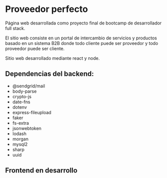 # Proveedor perfecto

Página web desarrollada como proyecto final de bootcamp de desarrollador full stack.

El sitio web consiste en un portal de intercambio de servicios y productos basado en un sistema B2B donde todo cliente puede ser proveedor y todo proveedor puede ser cliente.

Sitio web desarrollado mediante react y node.

<h2>Dependencias del backend:</h2>
<ul>
  <li>@sendgrid/mail</li>
  <li>body-parse</li>
  <li>crypto-js</li>
  <li>date-fns</li>
  <li>dotenv</li>
  <li>express-fileupload</li>
  <li>faker</li>
  <li>fs-extra</li>
  <li>jsonwebtoken</li>
  <li>lodash</li>
  <li>morgan</li>
  <li>mysql2</li>
  <li>sharp</li>
  <li>uuid</li>
</ul>

<h2>Frontend en desarrollo</h2>
